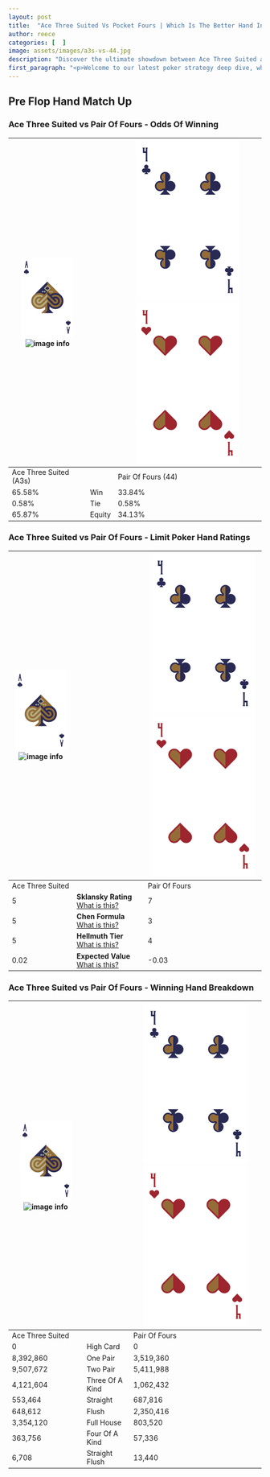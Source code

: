 ```yaml
---
layout: post
title:  "Ace Three Suited Vs Pocket Fours | Which Is The Better Hand In Poker? A Complete Guide"
author: reece
categories: [  ]
image: assets/images/a3s-vs-44.jpg
description: "Discover the ultimate showdown between Ace Three Suited and Pair Of Fours in poker! Uncover the odds, strategies, and scenarios where one hand triumphs over the other. Get ready to up your poker game with this thrilling analysis."
first_paragraph: "<p>Welcome to our latest poker strategy deep dive, where we're pitting two distinct hands against each other in a high-stakes showdown: Ace Three Suited vs Pair Of Fours.</p><p>In the dynamic world of poker, every decision counts, and knowing which hand holds the upper hand is key to your success at the table.</p><p>In this article, we'll dissect these two hands, explore the scenarios where one dominates the other, and equip you with the knowledge to make strategic choices that can tip the odds in your favor.</p><p>Get ready to unravel the intriguing dynamics of these poker hands and elevate your game to new heights.</p>"
---
```




[comment]: # (sp0)

## Pre Flop Hand Match Up

<div class="table hand-ratings" markdown="1"> 



### Ace Three Suited vs Pair Of Fours - Odds Of Winning


    
| ![image info](assets/images/hand1/A.png) ![image info](assets/images/hand1/3s.png) |  | ![image info](assets/images/hand2/4.png) ![image info](assets/images/hand2/4o.png) |
| -------- | -------- | -------- |
| Ace Three Suited (A3s) |  | Pair Of Fours (44) |
| 65.58% | Win | 33.84% |
| 0.58% | Tie | 0.58% |
| 65.87% | Equity | 34.13% |




[comment]: # (sp1)



### Ace Three Suited vs Pair Of Fours - Limit Poker Hand Ratings


    
| ![image info](assets/images/hand1/A.png) ![image info](assets/images/hand1/3s.png) |  | ![image info](assets/images/hand2/4.png) ![image info](assets/images/hand2/4o.png) |
| -------- | -------- | -------- |
| Ace Three Suited |  | Pair Of Fours |
| 5 | **Sklansky Rating** [What is this?](/sklansky-rating-explained) | 7 |
| 5 | **Chen Formula** [What is this?](/chen-formula-explained) | 3 |
| 5 | **Hellmuth Tier** [What is this?](/Hellmuth-tier-explained) | 4 |
| 0.02 | **Expected Value** [What is this?](/expected-value-explained) | -0.03 |




[comment]: # (sp2)



### Ace Three Suited vs Pair Of Fours - Winning Hand Breakdown


    
| ![image info](assets/images/hand1/A.png) ![image info](assets/images/hand1/3s.png) |  | ![image info](assets/images/hand2/4.png) ![image info](assets/images/hand2/4o.png) |
| -------- | -------- | -------- |
| Ace Three Suited |  | Pair Of Fours |
| 0 | High Card | 0 |
| 8,392,860 | One Pair | 3,519,360 |
| 9,507,672 | Two Pair | 5,411,988 |
| 4,121,604 | Three Of A Kind | 1,062,432 |
| 553,464 | Straight | 687,816 |
| 648,612 | Flush | 2,350,416 |
| 3,354,120 | Full House | 803,520 |
| 363,756 | Four Of A Kind | 57,336 |
| 6,708 | Straight Flush | 13,440 |




[comment]: # (sp3)



</div>

[comment]: # (sp4)



[comment]: # (sp5)

